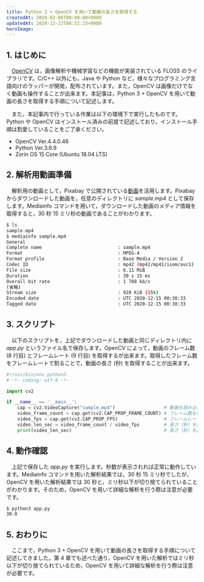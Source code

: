 ```yaml
---
title: Python 3 + OpenCV を用いて動画の長さを取得する
createdAt: 2018-02-06T00:00:00+0900
updatedAt: 2020-12-22T06:52:15+0900
heroImage: 
---
```


## 1. はじめに

　[OpenCV](https://opencv.org/) は，画像解析や機械学習などの機能が実装されている FLOSS のライブラリです。C/C++ 以外にも，Java や Python など，様々なプログラミング言語向けのラッパーが開発，配布されています。また，OpenCV は画像だけでなく動画も操作することが出来ます。本記事は，Python 3 + OpenCV を用いて動画の長さを取得する手順について記述します。

　また，本記事内で行っている作業は以下の環境下で実行したものです。Python や OpenCV はインストール済みの前提で記述しており，インストール手順は割愛していることをご了承ください。

* OpenCV Ver.4.4.0.46
* Python Ver.3.6.9
* Zorin OS 15 Core (Ubuntu 18.04 LTS)

## 2. 解析用動画準備

　解析用の動画として，Pixabay で公開されている[動画](https://pixabay.com/ja/videos/%E6%9C%88-%E6%B3%8A-%E6%9C%88%E5%85%89-%E7%A9%BA-%E7%A5%9E%E7%A7%98%E7%9A%84%E3%81%A7%E3%81%99-59026/)を活用します。Pixabay からダウンロードした動画を，任意のディレクトリに *sample.mp4* として保存します。Mediainfo コマンドを用いて，ダウンロードした動画のメディア情報を取得すると，30 秒 15 ミリ秒の動画であることがわかります。

```bash
$ ls
sample.mp4
$ mediainfo sample.mp4
General
Complete name                            : sample.mp4
Format                                   : MPEG-4
Format profile                           : Base Media / Version 2
Codec ID                                 : mp42 (mp42/mp41/isom/avc1)
File size                                : 6.11 MiB
Duration                                 : 30 s 15 ms
Overall bit rate                         : 1 708 kb/s
(省略)
Stream size                              : 928 KiB (15%)
Encoded date                             : UTC 2020-12-15 00:38:33
Tagged date                              : UTC 2020-12-15 00:38:33
```

## 3. スクリプト

　以下のスクリプトを，上記でダウンロードした動画と同じディレクトリ内に *app.py* というファイル名で保存します。OpenCV によって，動画のフレーム数 (8 行目) とフレームレート (9 行目) を取得するが出来ます。取得したフレーム数をフレームレートで割ることで，動画の長さ (秒) を取得することが出来ます。

```python {linenos=table}
#!/usr/bin/env python3
# -*- coding: utf-8 -*-

import cv2

if __name__ == '__main__':
    cap = cv2.VideoCapture("sample.mp4")                  # 動画を読み込む
    video_frame_count = cap.get(cv2.CAP_PROP_FRAME_COUNT) # フレーム数を取得する
    video_fps = cap.get(cv2.CAP_PROP_FPS)                 # フレームレートを取得する
    video_len_sec = video_frame_count / video_fps         # 長さ（秒）を計算する
    print(video_len_sec)                                  # 長さ（秒）を出力する
```

## 4. 動作確認

　上記で保存した *app.py* を実行します。秒数が表示されれば正常に動作しています。Mediainfo コマンドを用いた解析結果では，30 秒 15 ミリ秒でしたが，OpenCV を用いた解析結果では 30 秒と，ミリ秒以下が切り捨てられていることがわかります。そのため，OpenCV を用いて詳細な解析を行う際は注意が必要です。

```bash
$ python3 app.py 
30.0
```

## 5. おわりに

　ここまで，Python 3 + OpenCV を用いて動画の長さを取得する手順について記述してきました。第 4 章でも述べた通り，OpenCV を用いた解析ではミリ秒以下が切り捨てられているため，OpenCV を用いて詳細な解析を行う際は注意が必要です。